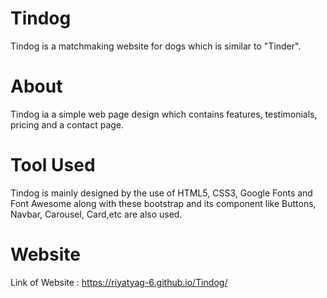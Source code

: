 # Tindog
Tindog is a matchmaking website for dogs which is similar to "Tinder".
# About
Tindog ia a simple web page design which contains features, testimonials, pricing and a contact page.
# Tool Used
Tindog is mainly designed by the use of HTML5, CSS3, Google Fonts and Font Awesome along with these bootstrap and its component like  Buttons, Navbar, Carousel, Card,etc are also used.
# Website 
Link of Website : https://riyatyag-6.github.io/Tindog/
